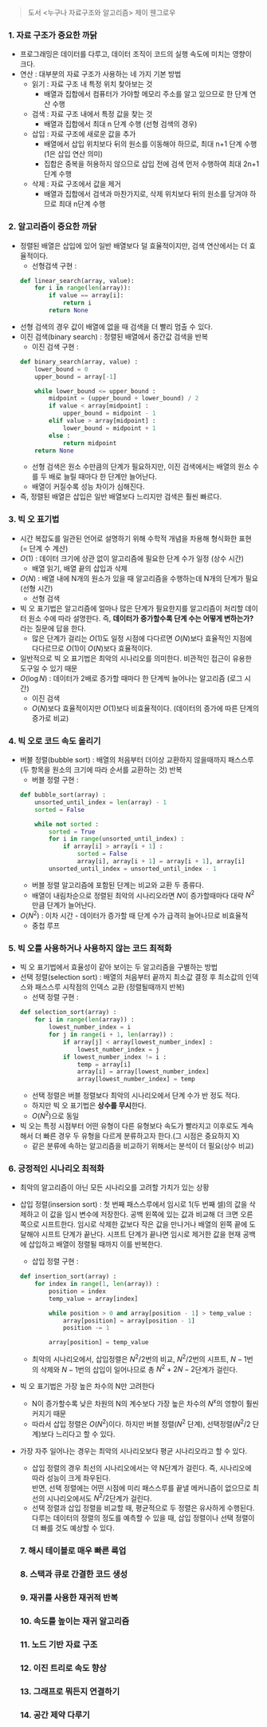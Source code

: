 > 도서 <누구나 자료구조와 알고리즘> 제이 웬그로우

### 1. 자료 구조가 중요한 까닭
* 프로그래밍은 데이터를 다루고, 데이터 조직이 코드의 실행 속도에 미치는 영향이 크다.
* 연산 : 대부분의 자료 구조가 사용하는 네 가지 기본 방법
    - 읽기 : 자료 구조 내 특정 위치 찾아보는 것
        + 배열과 집합에서 컴퓨터가 가야할 메모리 주소를 알고 있으므로 한 단계 연산 수행
    - 검색 : 자료 구조 내에서 특정 값을 찾는 것
        + 배열과 집합에서 최대 n 단계 수행 (선형 검색의 경우) 
    - 삽입 : 자료 구조에 새로운 값을 추가
        + 배열에서 삽입 위치보다 뒤의 원소를 이동해야 하므로, 최대 n+1 단계 수행 (1은 삽입 연산 의미)
        + 집합은 중복을 허용하지 않으므로 삽입 전에 검색 먼저 수행하여 최대 2n+1 단계 수행
    - 삭제 : 자료 구조에서 값을 제거
        + 배열과 집합에서 검색과 마찬가지로, 삭제 위치보다 뒤의 원소를 당겨야 하므로 최대 n단계 수행

### 2. 알고리즘이 중요한 까닭
* 정렬된 배열은 삽입에 있어 일반 배열보다 덜 효율적이지만, 검색 연산에서는 더 효율적이다.
    - 선형검색 구현 :  
    ```python
    def linear_search(array, value):
        for i in range(len(array)):
            if value == array[i]:
                return i
            return None
    ```
* 선형 검색의 경우 값이 배열에 없을 때 검색을 더 빨리 멈출 수 있다.
* 이진 검색(binary search) : 정렬된 배열에서 중간값 검색을 반복
    - 이진 검색 구현 :  
    ```python
    def binary_search(array, value) :
        lower_bound = 0
        upper_bound = array[-1]

        while lower_bound <= upper_bound :
            midpoint = (upper_bound + lower_bound) / 2
            if value < array[midpoint] :
                upper_bound = midpoint - 1
            elif value > array[midpoint] :
                lower_bound = midpoint + 1
            else : 
                return midpoint
        return None
    ```
    - 선형 검색은 원소 수만큼의 단계가 필요하지만, 이진 검색에서는 배열의 원소 수를 두 배로 늘릴 때마다 한 단계만 늘어난다.
    - 배열이 커질수록 성능 차이가 심해진다.
* 즉, 정렬된 배열은 삽입은 일반 배열보다 느리지만 검색은 훨씬 빠르다.

### 3. 빅 오 표기법
* 시간 복잡도를 일관된 언어로 설명하기 위해 수학적 개념을 차용해 형식화한 표현 (= 단계 수 계산)
* $O(1)$ : 데이터 크기에 상관 없이 알고리즘에 필요한 단계 수가 일정 (상수 시간)
    - 배열 읽기, 배열 끝의 삽입과 삭제
* $O(N)$ : 배열 내에 N개의 원소가 있을 때 알고리즘을 수행하는데 N개의 단계가 필요 (선형 시간)
    - 선형 검색
* 빅 오 표기법은 알고리즘에 얼마나 많은 단계가 필요한지를 알고리즘이 처리할 데이터 원소 수에 따라 설명한다. 즉, **데이터가 증가할수록 단계 수는 어떻게 변하는가?** 라는 질문에 답을 한다.
    - 많은 단계가 걸리는 $O(1)$도 일정 시점에 다다르면 $O(N)$보다 효율적인 지점에 다다르므로 $O(1)$이 $O(N)$보다 효율적이다.
* 일반적으로 빅 오 표기법은 최악의 시나리오를 의미한다. 비관적인 접근이 유용한 도구일 수 있기 때문
* $O(\log N)$ : 데이터가 2배로 증가할 때마다 한 단계씩 늘어나는 알고리즘 (로그 시간)
    - 이진 검색
    - $O(N)$보다 효율적이지만 $O(1)$보다 비효율적이다. (데이터의 증가에 따른 단계의 증가로 비교)

### 4. 빅 오로 코드 속도 올리기
* 버블 정렬(bubble sort) : 배열의 처음부터 더이상 교환하지 않을때까지 패스스루(두 항목을 원소의 크기에 따라 순서를 교환하는 것) 반복
    - 버블 정렬 구현 :  
    ```python
    def bubble_sort(array) : 
        unsorted_until_index = len(array) - 1
        sorted = False

        while not sorted :
            sorted = True
            for i in range(unsorted_until_index) :
                if array[i] > array[i + 1] :
                    sorted = False
                    array[i], array[i + 1] = array[i + 1], array[i]
            unsorted_until_index = unsorted_until_index - 1
    ```
    - 버블 정렬 알고리즘에 포함된 단계는 비교와 교환 두 종류다.
    - 배열이 내림차순으로 정렬된 최악의 시나리오라면 $N$이 증가할때마다 대략 $N^2$만큼 단계가 늘어난다.
* $O(N^2)$ : 이차 시간 - 데이터가 증가할 때 단계 수가 급격히 늘어나므로 비효율적
    - 중첩 루프

### 5. 빅 오를 사용하거나 사용하지 않는 코드 최적화
* 빅 오 표기법에서 효율성이 같아 보이는 두 알고리즘을 구별하는 방법
* 선택 정렬(selection sort) : 배열의 처음부터 끝까지 최소값 결정 후 최소값의 인덱스와 패스스루 시작점의 인덱스 교환 (정렬될때까지 반복)
    - 선택 정렬 구현 :  
    ```python
    def selection_sort(array) :
        for i in range(len(array)) :
            lowest_number_index = i
            for j in range(i + 1, len(array)) :
                if array[j] < array[lowest_number_index] :
                    lowest_number_index = j
                if lowest_number_index != i :
                    temp = array[i]
                    array[i] = array[lowest_number_index]
                    array[lowest_number_index] = temp
    ```
    - 선택 정렬은 버블 정렬보다 최악의 시나리오에서 단계 수가 반 정도 적다.
    - 하지만 빅 오 표기법은 **상수를 무시**한다.
    - $O(N^2)$으로 동일
* 빅 오는 특정 시점부터 어떤 유형이 다른 유형보다 속도가 빨라지고 이후로도 계속해서 더 빠른 경우 두 유형을 다르게 분류하고자 한다.(그 시점은 중요하지 X)
    - 같은 분류에 속하는 알고리즘을 비교하기 위해서는 분석이 더 필요(상수 비교)

### 6. 긍정적인 시나리오 최적화
* 최악의 알고리즘이 아닌 모든 시나리오를 고려할 가치가 있는 상황
* 삽입 정렬(insersion sort) : 첫 번째 패스스루에서 임시로 1(두 번째 셀)의 값을 삭제하고 이 값을 임시 변수에 저장한다. 공백 왼쪽에 있는 값과 비교해 더 크면 오른쪽으로 시프트한다. 임시로 삭제한 값보다 작은 값을 만나거나 배열의 왼쪽 끝에 도달해야 시프트 단계가 끝난다. 시프트 단계가 끝나면 임시로 제거한 값을 현재 공백에 삽입하고 배열이 정렬될 때까지 이를 반복한다.
    - 삽입 정렬 구현 :  
    ```python
    def insertion_sort(array) :
        for index in range(1, len(array)) :
            position = index
            temp_value = array[index]

            while position > 0 and array[position - 1] > temp_value :
                array[position] = array[position - 1]
                position -= 1

            array[position] = temp_value
    ```
    - 최악의 시나리오에서, 삽입정렬은 $N^2/2$번의 비교, $N^2/2$번의 시프트, $N-1$번의 삭제와 $N-1$번의 삽입이 일어나므로 총 $N^2 + 2N - 2$단계가 걸린다.
* 빅 오 표기법은 가장 높은 차수의 N만 고려한다
    - N이 증가할수록 낮은 차원의 N의 계수보다 가장 높은 차수의 $N^x$의 영향이 훨씬 커지기 때문
    - 따라서 삽입 정렬은 $O(N^2)$이다. 하지만 버블 정렬($N^2$ 단계), 선택정렬($N^2 / 2$ 단계)보다 느리다고 할 수 있다.
* 가장 자주 일어나는 경우는 최악의 시나리오보다 평균 시나리오라고 할 수 있다.
    - 삽입 정렬의 경우 최선의 시나리오에서는 약 N단계가 걸린다. 즉, 시나리오에 따라 성능이 크게 좌우된다.  
    반면, 선택 정렬에는 어떤 시점에 미리 패스스루를 끝낼 메커니즘이 없으므로 최선의 시나리오에서도 $N^2/2$단계가 걸린다.
    - 선택 정렬과 삽입 정렬을 비교할 때, 평균적으로 두 정렬은 유사하게 수행된다. 다루는 데이터의 정렬의 정도를 예측할 수 있을 때, 삽입 정렬이나 선택 정렬이 더 빠를 것도 예상할 수 있다.

    ### 7. 해시 테이블로 매우 빠른 룩업

    ### 8. 스택과 큐로 간결한 코드 생성

    ### 9. 재귀를 사용한 재귀적 반복

    ### 10. 속도를 높이는 재귀 알고리즘

    ### 11. 노드 기반 자료 구조

    ### 12. 이진 트리로 속도 향상

    ### 13. 그래프로 뭐든지 연결하기

    ### 14. 공간 제약 다루기